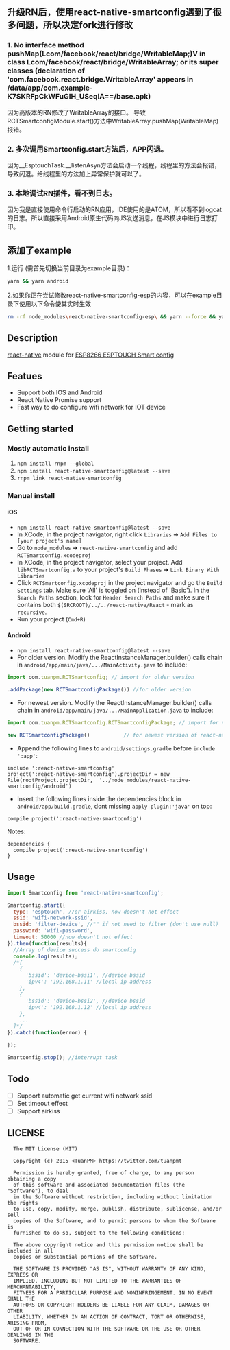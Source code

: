 
## 升级RN后，使用react-native-smartconfig遇到了很多问题，所以决定fork进行修改

### 1. No interface method pushMap(Lcom/facebook/react/bridge/WritableMap;)V in class Lcom/facebook/react/bridge/WritableArray; or its super classes (declaration of 'com.facebook.react.bridge.WritableArray' appears in /data/app/com.example-K7SKRFpCkWFuGIH_USeqlA==/base.apk)

因为高版本的RN修改了WritableArray的接口。
导致RCTSmartconfigModule.start()方法中WritableArray.pushMap(WritableMap)报错。

### 2. 多次调用Smartconfig.start方法后，APP闪退。 

因为__EsptouchTask.__listenAsyn方法会启动一个线程，线程里的方法会报错，导致闪退。给线程里的方法加上异常保护就可以了。

### 3. 本地调试RN插件，看不到日志。

因为我是直接使用命令行启动的RN应用，IDE使用的是ATOM，所以看不到logcat的日志。所以直接采用Android原生代码向JS发送消息，在JS模块中进行日志打印。


## 添加了example

1.运行 (需首先切换当前目录为example目录)： 

```bash
yarn && yarn android
```

2.如果你正在尝试修改react-native-smartconfig-esp的内容，可以在example目录下使用以下命令使其实时生效

```bash
rm -rf node_modules\react-native-smartconfig-esp\ && yarn --force && yarn android
```

## Description

[react-native](https://github.com/facebook/react-native) module for [ESP8266 ESPTOUCH Smart config](https://github.com/EspressifApp)

## Featues
* Support both IOS and Android
* React Native Promise support
* Fast way to do configure wifi network for IOT device

## Getting started
### Mostly automatic install
1. `npm install rnpm --global`
2. `npm install react-native-smartconfig@latest --save`
3. `rnpm link react-native-smartconfig`

### Manual install
#### iOS
- `npm install react-native-smartconfig@latest --save`
-  In XCode, in the project navigator, right click `Libraries` ➜ `Add Files to [your project's name]`
- Go to `node_modules` ➜ `react-native-smartconfig` and add `RCTSmartconfig.xcodeproj`
- In XCode, in the project navigator, select your project. Add `libRCTSmartconfig.a` to your project's `Build Phases` ➜ `Link Binary With Libraries`
- Click `RCTSmartconfig.xcodeproj` in the project navigator and go the `Build Settings` tab. Make sure 'All' is toggled on (instead of 'Basic'). In the `Search Paths` section, look for `Header Search Paths` and make sure it contains both `$(SRCROOT)/../../react-native/React` - mark  as `recursive`.
- Run your project (`Cmd+R`)


#### Android

-  `npm install react-native-smartconfig@latest --save`
-  For older version.  Modify the ReactInstanceManager.builder() calls chain in `android/app/main/java/.../MainActivity.java` to include:

```javascript
import com.tuanpm.RCTSmartconfig; // import for older version

.addPackage(new RCTSmartconfigPackage()) //for older version
```
-  For newest version.  Modify the ReactInstanceManager.builder() calls chain in `android/app/main/java/.../MainApplication.java` to include:
```javascript
import com.tuanpm.RCTSmartconfig.RCTSmartconfigPackage; // import for newest version of react-native

new RCTSmartconfigPackage()           // for newest version of react-native
```

-  Append the following lines to `android/settings.gradle` before `include ':app'`:

```
include ':react-native-smartconfig'
project(':react-native-smartconfig').projectDir = new File(rootProject.projectDir, 	'../node_modules/react-native-smartconfig/android')
```

- Insert the following lines inside the dependencies block in `android/app/build.gradle`, dont missing `apply plugin:'java'` on top:

```
compile project(':react-native-smartconfig')
```

Notes:

```
dependencies {
  compile project(':react-native-smartconfig')
}
```



## Usage

```javascript
import Smartconfig from 'react-native-smartconfig';

Smartconfig.start({
  type: 'esptouch', //or airkiss, now doesn't not effect
  ssid: 'wifi-network-ssid',
  bssid: 'filter-device', //"" if not need to filter (don't use null)
  password: 'wifi-password',
  timeout: 50000 //now doesn't not effect
}).then(function(results){
  //Array of device success do smartconfig
  console.log(results);
  /*[
    {
      'bssid': 'device-bssi1', //device bssid
      'ipv4': '192.168.1.11' //local ip address
    },
    {
      'bssid': 'device-bssi2', //device bssid
      'ipv4': '192.168.1.12' //local ip address
    },
    ...
  ]*/
}).catch(function(error) {

});

Smartconfig.stop(); //interrupt task
```

## Todo

* [ ] Support automatic get current wifi network ssid
* [ ] Set timeout effect
* [ ] Support airkiss

## LICENSE

```
  The MIT License (MIT)

  Copyright (c) 2015 <TuanPM> https://twitter.com/tuanpmt

  Permission is hereby granted, free of charge, to any person obtaining a copy
  of this software and associated documentation files (the "Software"), to deal
  in the Software without restriction, including without limitation the rights
  to use, copy, modify, merge, publish, distribute, sublicense, and/or sell
  copies of the Software, and to permit persons to whom the Software is
  furnished to do so, subject to the following conditions:

  The above copyright notice and this permission notice shall be included in all
  copies or substantial portions of the Software.

  THE SOFTWARE IS PROVIDED "AS IS", WITHOUT WARRANTY OF ANY KIND, EXPRESS OR
  IMPLIED, INCLUDING BUT NOT LIMITED TO THE WARRANTIES OF MERCHANTABILITY,
  FITNESS FOR A PARTICULAR PURPOSE AND NONINFRINGEMENT. IN NO EVENT SHALL THE
  AUTHORS OR COPYRIGHT HOLDERS BE LIABLE FOR ANY CLAIM, DAMAGES OR OTHER
  LIABILITY, WHETHER IN AN ACTION OF CONTRACT, TORT OR OTHERWISE, ARISING FROM,
  OUT OF OR IN CONNECTION WITH THE SOFTWARE OR THE USE OR OTHER DEALINGS IN THE
  SOFTWARE.
```
